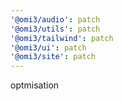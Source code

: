 ```yaml
---
'@omi3/audio': patch
'@omi3/utils': patch
'@omi3/tailwind': patch
'@omi3/ui': patch
'@omi3/site': patch
---
```


optmisation
